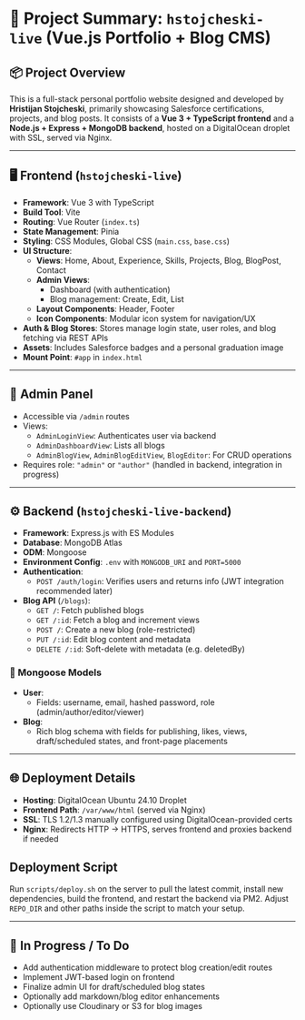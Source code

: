 # 🧠 Project Summary: `hstojcheski-live` (Vue.js Portfolio + Blog CMS)

## 📦 Project Overview

This is a full-stack personal portfolio website designed and developed by **Hristijan Stojcheski**, primarily showcasing Salesforce certifications, projects, and blog posts. It consists of a **Vue 3 + TypeScript frontend** and a **Node.js + Express + MongoDB backend**, hosted on a DigitalOcean droplet with SSL, served via Nginx.

---

## 🖥️ Frontend (`hstojcheski-live`)

- **Framework**: Vue 3 with TypeScript
- **Build Tool**: Vite
- **Routing**: Vue Router (`index.ts`)
- **State Management**: Pinia
- **Styling**: CSS Modules, Global CSS (`main.css`, `base.css`)
- **UI Structure**:
  - **Views**: Home, About, Experience, Skills, Projects, Blog, BlogPost, Contact
  - **Admin Views**:
    - Dashboard (with authentication)
    - Blog management: Create, Edit, List
  - **Layout Components**: Header, Footer
  - **Icon Components**: Modular icon system for navigation/UX
- **Auth & Blog Stores**: Stores manage login state, user roles, and blog fetching via REST APIs
- **Assets**: Includes Salesforce badges and a personal graduation image
- **Mount Point**: `#app` in `index.html`

---

## 🔐 Admin Panel

- Accessible via `/admin` routes
- Views:
  - `AdminLoginView`: Authenticates user via backend
  - `AdminDashboardView`: Lists all blogs
  - `AdminBlogView`, `AdminBlogEditView`, `BlogEditor`: For CRUD operations
- Requires role: `"admin"` or `"author"` (handled in backend, integration in progress)

---

## ⚙️ Backend (`hstojcheski-live-backend`)

- **Framework**: Express.js with ES Modules
- **Database**: MongoDB Atlas
- **ODM**: Mongoose
- **Environment Config**: `.env` with `MONGODB_URI` and `PORT=5000`
- **Authentication**:
  - `POST /auth/login`: Verifies users and returns info (JWT integration recommended later)
- **Blog API** (`/blogs`):
  - `GET /`: Fetch published blogs
  - `GET /:id`: Fetch a blog and increment views
  - `POST /`: Create a new blog (role-restricted)
  - `PUT /:id`: Edit blog content and metadata
  - `DELETE /:id`: Soft-delete with metadata (e.g. deletedBy)

### 📄 Mongoose Models

- **User**:
  - Fields: username, email, hashed password, role (admin/author/editor/viewer)
- **Blog**:
  - Rich blog schema with fields for publishing, likes, views, draft/scheduled states, and front-page placements

---

## 🌐 Deployment Details

- **Hosting**: DigitalOcean Ubuntu 24.10 Droplet
- **Frontend Path**: `/var/www/html` (served via Nginx)
- **SSL**: TLS 1.2/1.3 manually configured using DigitalOcean-provided certs
- **Nginx**: Redirects HTTP → HTTPS, serves frontend and proxies backend if needed

## Deployment Script

Run `scripts/deploy.sh` on the server to pull the latest commit, install new dependencies, build the frontend, and restart the backend via PM2. Adjust `REPO_DIR` and other paths inside the script to match your setup.


---

## 🚧 In Progress / To Do

- Add authentication middleware to protect blog creation/edit routes
- Implement JWT-based login on frontend
- Finalize admin UI for draft/scheduled blog states
- Optionally add markdown/blog editor enhancements
- Optionally use Cloudinary or S3 for blog images
